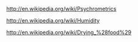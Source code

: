 http://en.wikipedia.org/wiki/Psychrometrics

http://en.wikipedia.org/wiki/Humidity

http://en.wikipedia.org/wiki/Drying_%28food%29
